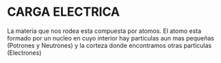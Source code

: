 
# CARGA ELECTRICA

La materia que nos rodea esta compuesta por atomos. El atomo esta formado por un nucleo en cuyo interior hay particulas aun mas pequeñas  (Potrones y Neutrones) y la corteza donde encontramos otras particulas (Electrones)